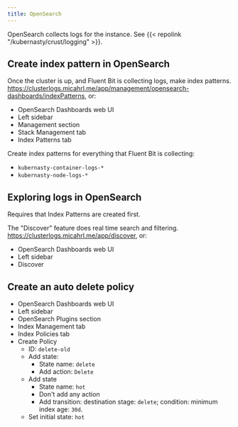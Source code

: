 ```yaml
---
title: OpenSearch
---
```


OpenSearch collects logs for the instance.
See {{< repolink "/kubernasty/crust/logging" >}}.

## Create index pattern in OpenSearch

Once the cluster is up, and Fluent Bit is collecting logs,
make index patterns.
<https://clusterlogs.micahrl.me/app/management/opensearch-dashboards/indexPatterns>,
or:

* OpenSearch Dashboards web UI
* Left sidebar
* Management section
* Stack Management tab
* Index Patterns tab

Create index patterns for everything that Fluent Bit is collecting:

* `kubernasty-container-logs-*`
* `kubernasty-node-logs-*`

## Exploring logs in OpenSearch

Requires that Index Patterns are created first.

The "Discover" feature does real time search and filtering.
<https://clusterlogs.micahrl.me/app/discover>,
or:

* OpenSearch Dashboards web UI
* Left sidebar
* Discover

## Create an auto delete policy

* OpenSearch Dashboards web UI
* Left sidebar
* OpenSearch Plugins section
* Index Management tab
* Index Policies tab
* Create Policy
    * ID: `delete-old`
    * Add state:
        * State name: `delete`
        * Add action: `Delete`
    * Add state
        * State name: `hot`
        * Don't add any action
        * Add transition: destination stage: `delete`; condition: minimum index age: `30d`.
    * Set initial state: `hot`

